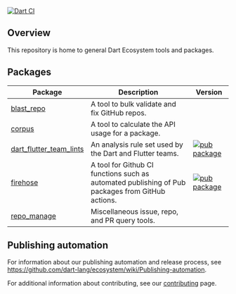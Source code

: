 [![Dart CI](https://github.com/dart-lang/ecosystem/actions/workflows/dart.yml/badge.svg)](https://github.com/dart-lang/ecosystem/actions/workflows/dart.yml)

## Overview

This repository is home to general Dart Ecosystem tools and packages.

## Packages

| Package | Description | Version |
|---|---|---|
| [blast_repo](pkgs/blast_repo/) | A tool to bulk validate and fix GitHub repos. |  |
| [corpus](pkgs/corpus/) | A tool to calculate the API usage for a package. |  |
| [dart_flutter_team_lints](pkgs/dart_flutter_team_lints/) | An analysis rule set used by the Dart and Flutter teams. | [![pub package](https://img.shields.io/pub/v/dart_flutter_team_lints.svg)](https://pub.dev/packages/dart_flutter_team_lints) |
| [firehose](pkgs/firehose/) | A tool for Github CI functions such as automated publishing of Pub packages from GitHub actions. | [![pub package](https://img.shields.io/pub/v/firehose.svg)](https://pub.dev/packages/firehose) |
| [repo_manage](pkgs/repo_manage/) | Miscellaneous issue, repo, and PR query tools. |  |

## Publishing automation

For information about our publishing automation and release process, see
https://github.com/dart-lang/ecosystem/wiki/Publishing-automation.

For additional information about contributing, see our
[contributing](CONTRIBUTING.md) page.

